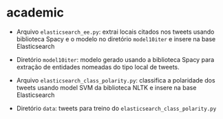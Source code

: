 # academic

* Arquivo `elasticsearch_ee.py`: extrai locais citados nos tweets usando biblioteca Spacy e o modelo no diretório `model10iter` e insere na base Elasticsearch

* Diretório `model10iter`: modelo gerado usando a biblioteca Spacy para extração de entidades nomeadas do tipo local de tweets.

* Arquivo `elasticsearch_class_polarity.py`: classifica a polaridade dos tweets usando model SVM da biblioteca NLTK e insere na base Elasticsearch

* Diretório `data`: tweets para treino do `elasticsearch_class_polarity.py`


